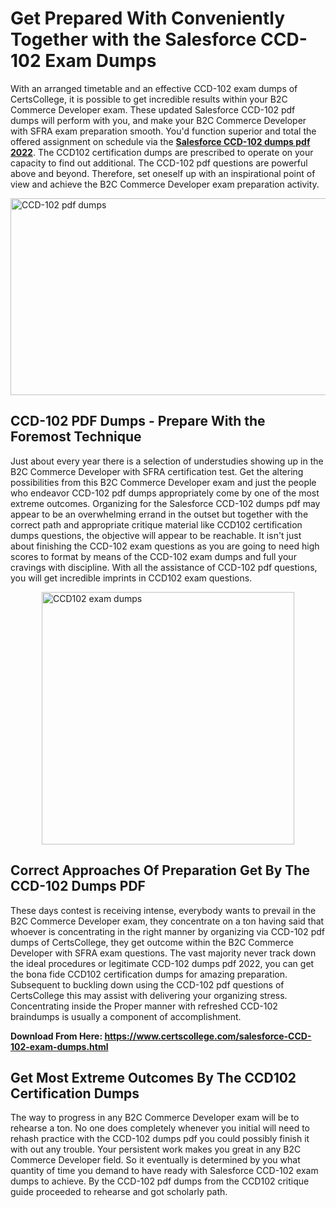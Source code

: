 <h1><strong>Get Prepared With Conveniently Together with the Salesforce CCD-102 Exam Dumps&nbsp;</strong></h1>
<p><span style="font-weight: 400;">With an arranged timetable and an effective  CCD-102 exam dumps of CertsCollege, it is possible to get incredible results within your B2C Commerce Developer exam. These updated Salesforce CCD-102 pdf dumps will perform with you, and make your B2C Commerce Developer with SFRA exam preparation smooth. You'd function superior and total the offered assignment on schedule via the <strong><a href="https://www.certscollege.com/salesforce-CCD-102-exam-dumps.html">Salesforce CCD-102 dumps pdf 2022</a></strong>. The CCD102 certification dumps are prescribed to operate on your capacity to find out additional. The  CCD-102 pdf questions are powerful above and beyond. Therefore, set oneself up with an inspirational point of view and achieve the B2C Commerce Developer exam preparation activity.&nbsp;</span></p>
<p><span style="font-weight: 400;"><img style="display: block; margin-left: auto; margin-right: auto;" src="https://i.ibb.co/CPDK3ps/Yellow-and-Blue-Initiative-Blog-Banner.png" alt="CCD-102 pdf dumps" width="559" height="315" /></span></p>
<h2><strong>CCD-102 PDF Dumps - Prepare With the Foremost Technique</strong></h2>
<p><span style="font-weight: 400;">Just about every year there is a selection of understudies showing up in the B2C Commerce Developer with SFRA certification test. Get the altering possibilities from this B2C Commerce Developer exam and just the people who endeavor CCD-102 pdf dumps appropriately come by one of the most extreme outcomes. Organizing for the Salesforce CCD-102 dumps pdf may appear to be an overwhelming errand in the outset but together with the correct path and appropriate critique material like CCD102 certification dumps questions, the objective will appear to be reachable. It isn't just about finishing the CCD-102 exam questions as you are going to need high scores to format by means of the CCD-102 exam dumps and full your cravings with discipline. With all the assistance of CCD-102 pdf questions, you will get incredible imprints in CCD102 exam questions.</span></p>
<p><span style="font-weight: 400;"><a href="https://tinyurl.com/y75facv8"><img style="display: block; margin-left: auto; margin-right: auto;" src="https://i.ibb.co/9tMrhdY/Teacher-Appreciation-Invitation.png" alt="CCD102 exam dumps " width="404" height="404" /></a></span></p>
<h2><strong>Correct Approaches Of Preparation Get By The CCD-102 Dumps PDF</strong></h2>
<p><span style="font-weight: 400;">These days contest is receiving intense, everybody wants to prevail in the B2C Commerce Developer exam, they concentrate on a ton having said that whoever is concentrating in the right manner by organizing via CCD-102 pdf dumps of CertsCollege, they get outcome within the B2C Commerce Developer with SFRA exam questions. The vast majority never track down the ideal procedures or legitimate CCD-102 dumps pdf 2022, you can get the bona fide CCD102 certification dumps for amazing preparation. Subsequent to buckling down using the  CCD-102 pdf questions of CertsCollege this may assist with delivering your organizing stress. Concentrating inside the Proper manner with refreshed CCD-102 braindumps is usually a component of accomplishment.</span></p>
<p><span style="font-weight: 400;"><strong>Download From Here: <a href="https://www.certscollege.com/salesforce-CCD-102-exam-dumps.html">https://www.certscollege.com/salesforce-CCD-102-exam-dumps.html</a></strong></span></p>
<h2><strong>Get Most Extreme Outcomes By The CCD102 Certification Dumps</strong></h2>
<p><span style="font-weight: 400;">The way to progress in any B2C Commerce Developer exam will be to rehearse a ton. No one does completely whenever you initial will need to rehash practice with the CCD-102 dumps pdf you could possibly finish it with out any trouble. Your persistent work makes you great in any B2C Commerce Developer field. So it eventually is determined by you what quantity of time you demand to have ready with Salesforce CCD-102 exam dumps to achieve. By the CCD-102 pdf dumps from the CCD102 critique guide proceeded to rehearse and got scholarly path.</span></p>
